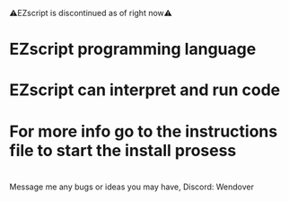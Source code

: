 ⚠️EZscript is discontinued as of right now⚠️

# EZscript programming language
#
# EZscript can interpret and run code

# For more info go to the instructions file to start the install prosess
#
Message me any bugs or ideas you may have, Discord: Wendover
